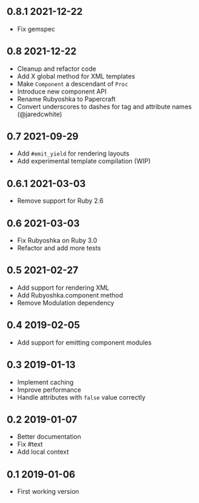 ## 0.8.1 2021-12-22

- Fix gemspec

## 0.8 2021-12-22

- Cleanup and refactor code
- Add X global method for XML templates
- Make `Component` a descendant of `Proc`
- Introduce new component API
- Rename Rubyoshka to Papercraft
- Convert underscores to dashes for tag  and attribute names (@jaredcwhite)

## 0.7 2021-09-29

- Add `#emit_yield` for rendering layouts
- Add experimental template compilation (WIP)

## 0.6.1 2021-03-03

- Remove support for Ruby 2.6

## 0.6 2021-03-03

- Fix Rubyoshka on Ruby 3.0
- Refactor and add more tests

## 0.5 2021-02-27

- Add support for rendering XML
- Add Rubyoshka.component method
- Remove Modulation dependency

## 0.4 2019-02-05

- Add support for emitting component modules

## 0.3 2019-01-13

- Implement caching
- Improve performance
- Handle attributes with `false` value correctly

## 0.2 2019-01-07

- Better documentation
- Fix #text
- Add local context

## 0.1 2019-01-06

- First working version
